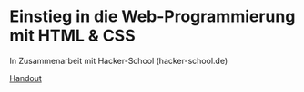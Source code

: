Einstieg in die Web-Programmierung mit HTML & CSS
======
In Zusammenarbeit mit Hacker-School (hacker-school.de)

[Handout](https://docs.google.com/document/d/19_9GOBWlqn0CiwWbH8SNkWKVrUzJZRPdUmu1NQZQCzE/edit?usp=sharing) 

